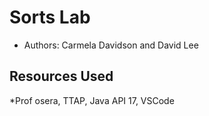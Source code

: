 # Sorts Lab

* Authors: Carmela Davidson and David Lee

## Resources Used

*Prof osera, TTAP, Java API 17, VSCode
